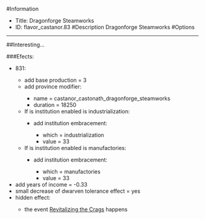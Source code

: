 #Information
 - Title: Dragonforge Steamworks
 - ID: flavor_castanor.83
#Description
Dragonforge Steamworks
#Options

___
##Interesting...

###Efects:<ul><li>831:</li><ul><li>add base production = 3</li><li>add province modifier:</li><ul><li>name = castanor_castonath_dragonforge_steamworks</li><li>duration = 18250</li></ul><li>If is institution enabled is industrialization:</li><ul><li>add institution embracement:</li><ul><li>which = industrialization</li><li>value = 33</li></ul></ul><li>If is institution enabled is manufactories:</li><ul><li>add institution embracement:</li><ul><li>which = manufactories</li><li>value = 33</li></ul></ul></ul><li>add years of income = -0.33</li><li>small decrease of dwarven tolerance effect = yes</li><li>hidden effect:</li><ul><li>the event [Revitalizing the Crags](../events/revitalizing_the_crags.md) happens</li></ul></ul>
